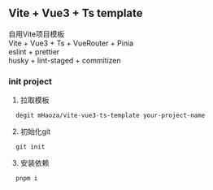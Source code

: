 ## Vite + Vue3 + Ts template
自用Vite项目模板  
Vite + Vue3 + Ts + VueRouter + Pinia  
eslint + prettier  
husky + lint-staged + commitizen  

### init project
1. 拉取模板
  ``` shell
    degit mHaoza/vite-vue3-ts-template your-project-name
  ```
2. 初始化git
  ``` shell
    git init
  ```
3. 安装依赖
  ``` pnpm
    pnpm i
  ```
